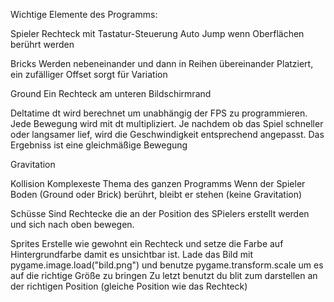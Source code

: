 Wichtige Elemente des Programms:

Spieler
  Rechteck mit Tastatur-Steuerung
  Auto Jump wenn Oberflächen berührt werden

Bricks
  Werden nebeneinander und dann in Reihen übereinander Platziert, 
  ein zufälliger Offset sorgt für Variation

Ground
  Ein Rechteck am unteren Bildschirmrand

Deltatime
  dt wird berechnet um unabhängig der FPS zu programmieren.
  Jede Bewegung wird mit dt multipliziert. Je nachdem ob das Spiel schneller oder langsamer lief, wird die Geschwindigkeit entsprechend angepasst.
  Das Ergebniss ist eine gleichmäßige Bewegung

Gravitation
  

Kollision
  Komplexeste Thema des ganzen Programms
  Wenn der Spieler Boden (Ground oder Brick) berührt, bleibt er stehen (keine Gravitation)


Schüsse
  Sind Rechtecke die an der Position des SPielers erstellt werden und sich nach oben bewegen.

Sprites
  Erstelle wie gewohnt ein Rechteck und setze die Farbe auf Hintergrundfarbe damit es unsichtbar ist.
  Lade das Bild mit pygame.image.load("bild.png") und benutze pygame.transform.scale um es auf die richtige Größe zu bringen
  Zu letzt benutzt du blit zum darstellen an der richtigen Position (gleiche Position wie das Rechteck)
